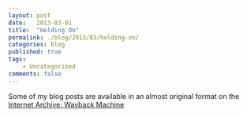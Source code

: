 ```yaml
---
layout: post
date:   2013-03-01
title:  "Holding On"
permalink: ./blog/2013/03/holding-on/
categories: blog
published: true
tags:
    - Uncategorized
comments: false
---
```

Some of my blog posts are available in an almost original format on the [Internet Archive: Wayback Machine](http://web.archive.org/web/20121103125441/http://sqlserverdiaries.com/blog/)
